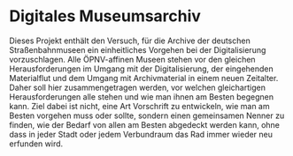 # Digitales Museumsarchiv
Dieses Projekt enthält den Versuch, für die Archive der deutschen Straßenbahnmuseen ein einheitliches Vorgehen bei der Digitalisierung vorzuschlagen.
Alle ÖPNV-affinen Museen stehen vor den gleichen Herausforderungen im Umgang mit der Digitalisierung, der eingehenden Materialflut und dem Umgang mit Archivmaterial in einem neuen Zeitalter.
Daher soll hier zusammengetragen werden, vor welchen gleichartigen Herausforderungen alle stehen und wie man ihnen am Besten begegnen kann.
Ziel dabei ist nicht, eine Art Vorschrift zu entwickeln, wie man am Besten vorgehen muss oder sollte, sondern einen gemeinsamen Nenner zu finden, wie der Bedarf von allen am Besten abgedeckt werden kann, ohne dass in jeder Stadt oder jedem Verbundraum das Rad immer wieder neu erfunden wird.

